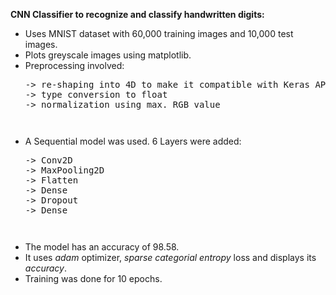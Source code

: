 **CNN Classifier to recognize and classify handwritten digits:**
- Uses MNIST dataset with 60,000 training images and 10,000 test images.
- Plots greyscale images using matplotlib.
- Preprocessing involved: 
  <pre>
  -> re-shaping into 4D to make it compatible with Keras API
  -> type conversion to float
  -> normalization using max. RGB value
  <pre>
- A Sequential model was used. 6 Layers were added:
  <pre>
  -> Conv2D
  -> MaxPooling2D
  -> Flatten
  -> Dense
  -> Dropout
  -> Dense
  <pre>
- The model has an accuracy of 98.58.
- It uses *adam* optimizer, *sparse categorial entropy* loss and displays its *accuracy*.
- Training was done for 10 epochs.
